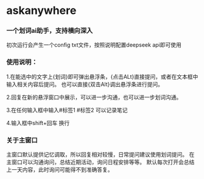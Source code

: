 # askanywhere

### 一个划词ai助手，支持横向深入

初次运行会产生一个config txt文件，按照说明配置deepseek api即可使用

### 使用说明：
1.在能选中的文字上{划词}即可弹出悬浮条，{点击ALt}直接提问，或者在文本框中输入相关内容后提问。
也可以直接{双击Alt}调出悬浮条进行提问。

2.回复在新的悬浮窗口中展示，可以进一步沟通，也可以进一步划词沟通。

3.在任何输入框中输入#标签1 #标签2 可以记录笔记

4.输入框中shift+回车 换行

### 关于主窗口
主窗口默认提供记忆调取，所以回复相对较慢，日常提问建议使用划词提问。
在主窗口可以沟通询问，总结近期活动，询问日程安排等等。
默认每次打开会总结上一天内容，此时询问可能得不到准确答复。


